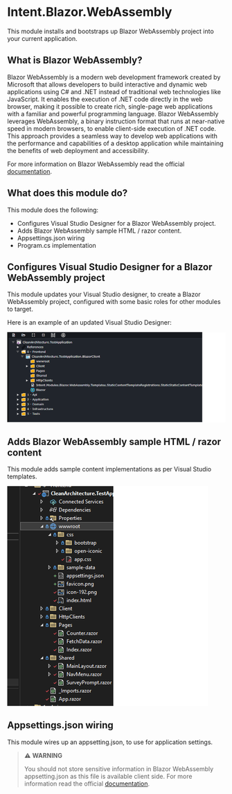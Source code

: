 ﻿# Intent.Blazor.WebAssembly

This module installs and bootstraps up Blazor WebAssembly project into your current application.

## What is Blazor WebAssembly?

Blazor WebAssembly is a modern web development framework created by Microsoft that allows developers to build interactive and dynamic web applications using C# and .NET instead of traditional web technologies like JavaScript. It enables the execution of .NET code directly in the web browser, making it possible to create rich, single-page web applications with a familiar and powerful programming language. Blazor WebAssembly leverages WebAssembly, a binary instruction format that runs at near-native speed in modern browsers, to enable client-side execution of .NET code. This approach provides a seamless way to develop web applications with the performance and capabilities of a desktop application while maintaining the benefits of web deployment and accessibility.

For more information on Blazor WebAssembly read the official [documentation](https://learn.microsoft.com/en-us/aspnet/core/blazor/?view=aspnetcore-7.0#blazor-webassembly).

## What does this module do?

This module does the following:

* Configures Visual Studio Designer for a Blazor WebAssembly project.
* Adds Blazor WebAssembly sample HTML / razor content.
* Appsettings.json wiring
* Program.cs implementation

## Configures Visual Studio Designer for a Blazor WebAssembly project

This module updates your Visual Studio designer, to create a Blazor WebAssembly project, configured with some basic roles for other modules to target.

Here is an example of an updated Visual Studio Designer:

![WebAssembly updated VS Designer](./docs/images/visual-studio-designer-blazor-webassembly.png)

## Adds Blazor WebAssembly sample HTML / razor content

This module adds sample content implementations as per Visual Studio templates.

![WebAssembly sample content](./docs/images/static-content-sampe.png)

## Appsettings.json wiring

This module wires up an appsetting.json, to use for application settings. 

> ⚠️ **WARNING**
>
> You should not store sensitive information in  Blazor WebAssembly appsetting.json as this file is available client side. For more information read the official [documentation](https://learn.microsoft.com/en-us/aspnet/core/blazor/fundamentals/configuration?view=aspnetcore-7.0).

